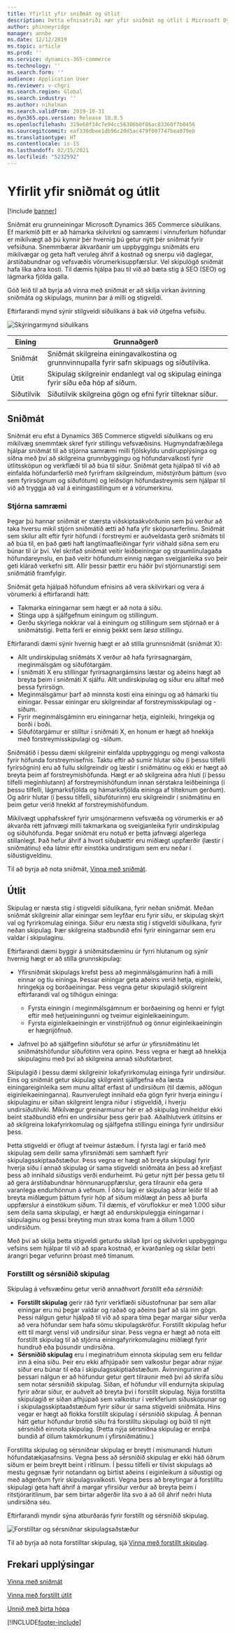 ```yaml
---
title: Yfirlit yfir sniðmát og útlit
description: Þetta efnisatriði nær yfir sniðmát og útlit í Microsoft Dynamics 365 Commerce.
author: phinneyridge
manager: annbe
ms.date: 12/12/2019
ms.topic: article
ms.prod: ''
ms.service: dynamics-365-commerce
ms.technology: ''
ms.search.form: ''
audience: Application User
ms.reviewer: v-chgri
ms.search.region: Global
ms.search.industry: ''
ms.author: niholman
ms.search.validFrom: 2019-10-31
ms.dyn365.ops.version: Release 10.0.5
ms.openlocfilehash: 319e60f34c7e94cc56386b0f86ac83360f7b0456
ms.sourcegitcommit: eaf330dbee1db96c20d5ac479f007747bea079eb
ms.translationtype: HT
ms.contentlocale: is-IS
ms.lasthandoff: 02/15/2021
ms.locfileid: "5232592"
---
```

# <a name="templates-and-layouts-overview"></a>Yfirlit yfir sniðmát og útlit


[!include [banner](includes/banner.md)]

Sniðmát eru grunneiningar Microsoft Dynamics 365 Commerce síðulíkans. Ef markmið þitt er að hámarka skilvirkni og samræmi í vinnuferlum höfundar er mikilvægt að þú kynnir þér hvernig þú getur nýtt þér sniðmát fyrir vefsíðuna. Snemmbærar ákvarðanir um uppbyggingu sniðmáts eru mikilvægar og geta haft veruleg áhrif á kostnað og snerpu við daglegar, árstíðabundnar og vefsvæðis vörumerkisuppfærslur. Vel skipulögð sniðmát hafa líka aðra kosti. Til dæmis hjálpa þau til við að bæta stig á SEO (SEO) og lágmarka fjölda galla.

Góð leið til að byrja að vinna með sniðmát er að skilja virkan ávinning sniðmáta og skipulags, muninn þar á milli og stigveldi.

Eftirfarandi mynd sýnir stilgveldi síðulíkans á bak við útgefna vefsíðu.

![Skýringarmynd síðulíkans](../commerce/media/page-model-diagram.png)

| Eining        | Grunnaðgerð |
|---------------|----------------|
| Sniðmát      | Sniðmát skilgreina einingavalkostina og grunnvinnupalla fyrir safn skipuags og síðutilvika. |
| Útlit        | Skipulag skilgreinir endanlegt val og skipulag eininga fyrir síðu eða hóp af síðum. |
| Síðutilvik | Síðutilvik skilgreina gögn og efni fyrir tilteknar síður. |

## <a name="templates"></a>Sniðmát

Sniðmát eru efst á Dynamics 365 Commerce stigveldi síðulíkans og eru mikilvæg snemmtæk skref fyrir stillingu vefsvæðisins. Hugmyndafræðilega hjálpar sniðmát til að stjórna samræmi milli fjölskyldu undirupplýsinga og síðna með því að skilgreina grunnbyggingu og höfundarvalkosti fyrir útlitssköpun og verkflæði til að búa til síður. Sniðmát geta hjálpað til við að einfalda höfundarferlið með fyrirfram skilgreindum, miðstýrðum þáttum (svo sem fyrirsögnum og síðufótum) og leiðsögn höfundastreymis sem hjálpar til við að tryggja að val á einingastillingum er á vörumerkinu.

### <a name="controlling-consistency"></a>Stjórna samræmi

Þegar þú hannar sniðmát er stærsta viðskiptaákvörðunin sem þú verður að taka hversu mikil stjórn sniðmátið ætti að hafa yfir sköpunarferlinu. Sniðmát sem skilur allt eftir fyrir höfundi í forstreymi er auðveldasta gerð sniðmáts til að búa til, en það gæti haft langtímaafleiðingar fyrir viðhald síðna sem eru búnar til úr því. Vel skrifað sniðmát veitir leiðbeiningar og straumlínulagaða höfundareynslu, en það veitir höfundum einnig nægan sveigjanleika svo þeir geti klárað verkefni sitt. Allir þessir þættir eru háðir því stjórnunarstigi sem sniðmátið framfylgir.

Sniðmát geta hjálpað höfundum efnisins að vera skilvirkari og vera á vörumerki á eftirfarandi hátt:

- Takmarka einingarnar sem hægt er að nota á síðu.
- Stinga upp á sjálfgefnum einingum og stillingum.
- Gerðu skýrlega nokkrar val á einingum og stillingum sem stjórnað er á sniðmátstigi. Þetta ferli er einnig þekkt sem *læsa* stillingu.

Eftirfarandi dæmi sýnir hvernig hægt er að stilla grunnsniðmát (sniðmát X):

- Allt undirskipulag sniðmáts X verður að hafa fyrirsagnargám, meginmálsgám og síðufótargám.
- Í sniðmáti X eru stillingar fyrirsagnargámsins læstar og aðeins hægt að breyta þeim í sniðmáti X sjálfu. Allt undirskipulag og síður eru alltaf með þessa fyrirsögn.
- Meginmálsgámur þarf að minnsta kosti eina einingu og að hámarki tíu einingar. Þessar einingar eru skilgreindar af forstreymisskipulagi og -síðum.
- Fyrir meginmálsgáminn eru einingarnar hetja, eiginleiki, hringekja og borði í boði.
- Síðufótargámur er stilltur í sniðmáti X, en honum er hægt að hnekkja með forstreymisskipulagi og -síðum.

Sniðmátið í þessu dæmi skilgreinir einfalda uppbyggingu og mengi valkosta fyrir höfunda forstreymisefnis. Taktu eftir að sumir hlutar síðu (í þessu tilfelli fyrirsögnin) eru að fullu skilgreindir og læstir í sniðmátinu og ekki er hægt að breyta þeim af forstreymishöfunda. Hægt er að skilgreina aðra hluti (í þessu tilfelli meginhlutann) af forstreymishöfundum innan sérstakra leiðbeininga (í þessu tilfelli, lágmarksfjölda og hámarksfjölda eininga af tilteknum gerðum). Og aðrir hlutar (í þessu tilfelli, síðufóturinn) eru skilgreindir í sniðmátinu en þeim getur verið hnekkt af forstreymishöfundum.

Mikilvægt upphafsskref fyrir umsjónarmenn vefsvæða og vörumerkis er að ákvarða rétt jafnvægi milli takmarkana og sveigjanleika fyrir undirskipulag og síðuhöfunda. Þegar sniðmát eru notuð er þetta jafnvægi algerlega stillanlegt. Það hefur áhrif á hvort síðuþættir eru miðlægt uppfærðir (læstir í sniðmátinu) eða látnir eftir einstöka undirstigum sem eru neðar í síðustigveldinu.

Til að byrja að nota sniðmát, [Vinna með sniðmát](work-with-templates.md).

## <a name="layouts"></a>Útlit

Skipulag er næsta stig í stigveldi síðulíkana, fyrir neðan sniðmát. Meðan sniðmát skilgreinir allar einingar sem leyfðar eru fyrir síðu, er skipulag skýrt val og fyrirkomulag eininga. Síður eru næsta stig í stigveldi síðulíkana, fyrir neðan skipulag. Þær skilgreina staðbundið efni fyrir einingarnar sem eru valdar í skipulaginu.

Eftirfarandi dæmi byggir á sniðmátsdæminu úr fyrri hlutanum og sýnir hvernig hægt er að stilla grunnskipulag:

- Yfirsniðmát skipulags krefst þess að meginmálsgámurinn hafi á milli einnar og tíu eininga. Þessar einingar geta aðeins verið hetja, eiginleiki, hringekja og borðaeiningar. Þess vegna getur skipulagið skilgreint eftirfarandi val og tilhögun eininga:

    - Fyrsta einingin í meginmálsgámnum er borðaeining og henni er fylgt eftir með hetjueiningunni og tveimur eiginleikaeiningum.
    - Fyrsta eiginleikaeiningin er vinstrijöfnuð og önnur eiginleikaeiningin er hægrijöfnuð.

- Jafnvel þó að sjálfgefinn síðufótur sé arfur úr yfirsniðmátinu lét sniðmátshöfundur síðufótinn vera opinn. Þess vegna er hægt að hnekkja skipulaginu með því að skilgreina annað síðufótarbrot.

Skipulagið í þessu dæmi skilgreinir lokafyrirkomulag eininga fyrir undirsíður. Eins og sniðmát getur skipulag skilgreint sjálfgefna eða læsta einingareiginleika sem munu alltaf erfast af undirsíðum (til dæmis, aðlögun eiginleikaeininganna). Raunverulegt innihald eða gögn fyrir hverja einingu í skipulaginu er síðan skilgreint lengra niður í stigveldið, í hverju undirsíðutilviki. Mikilvægur greinarmunur hér er að skipulag inniheldur ekki beint staðbundið efni en undirsíður þess gerir það. Aðalhlutverk útlitsins er að skilgreina lokafyrirkomulag og sjálfgefna stillingu eininga fyrir undirsíður þess.

Þetta stigveldi er öflugt af tveimur ástæðum. Í fyrsta lagi er farið með skipulag sem deilir sama yfirsniðmáti sem samhæft fyrir skipulagsskiptaaðstæður. Þess vegna er hægt að breyta skipulagi fyrir hverja síðu í annað skipulag úr sama stigveldi sniðmáta án þess að krefjast þess að innihald síðustigs verði endurheimt. Þú getur nýtt þér þessa getu til að gera árstíðabundnar hönnunaruppfærslur, gera tilraunir eða gera varanlega endurhönnun á vefnum. Í öðru lagi er skipulag aðrar leiðir til að breyta miðlægum þáttum fyrir hóp af síðum miðlægt án þess að þurfa uppfærslur á einstökum síðum. Til dæmis, ef vöruflokkur er með 1.000 síður sem deila sama skipulagi, er hægt að endurskipuleggja einingarnar í skipulaginu og þessi breyting mun strax koma fram á öllum 1.000 undirsíðum.

Með því að skilja þetta stigveldi geturðu skilað lipri og skilvirkri uppbyggingu vefsins sem hjálpar til við að spara kostnað, er kvarðanleg og skilar betri árangri þegar vefurinn þróast með tímanum.

### <a name="preset-and-custom-layouts"></a>Forstillt og sérsniðið skipulag

Skipulag á vefsvæðinu getur verið annaðhvort *forstillt* eða *sérsniðið*:

- **Forstillt skipulag** gerir ráð fyrir verkflæði síðustofnunar þar sem allar einingar eru nú þegar valdar og raðað og aðeins þarf að slá inn gögn. Þessi nálgun getur hjálpað til við að spara tíma þegar margar síður verða að vera höfundar sem hafa sömu skipulagskröfur. Forstillt skipulag hefur eitt til margt vensl við undirsíður sínar. Þess vegna er hægt að nota eitt forstillt skipulag til að stjórna einingafyrirkomulaginu miðlægt fyrir hundruð eða þúsundir undirsíðna.
- **Sérsniðið skipulag** eru í meginatriðum einnota skipulag sem eru felldar inn á eina síðu. Þeir eru ekki afhjúpaðir sem valkostur þegar aðrar nýjar síður eru búnar til eða í skipulagsskiptiaðstæðum. Ávinningurinn af þessari nálgun er að höfundur getur gert tilraunir með því að skrifa síðu sem notar sérsniðið skipulag. Síðan, ef höfundur vill endurnýta skipulag fyrir aðrar síður, er auðvelt að breyta því í forstillt skipulag. Nýja forstillta skipulagið er síðan afhjúpað sem valkostur í verkferlum síðusköpunar og í skipulagsskiptaaðstæðum fyrir síður úr sama stigveldi sniðmáta. Hins vegar er hægt að flokka forstillt skipulag í sérsniðið skipulag. Á þennan hátt getur höfundur brotið síðu frá forstilltu skipulagi og búið til nýtt sérsniðið einnota skipulag. (Þetta nýja sérsniðna skipulag er ennþá bundið af öllum takmörkunum í yfirsniðmátinu.)

Forstillta skipulag og sérsniðnar skipulag er breytt í mismunandi hlutum höfundatækjasafnsins. Vegna þess að sérsniðið skipulag er ekki háð öðrum síðum er þeim breytt beint í ritlinum. Í þessu tilfelli er tilvist skipulags að mestu gegnsæ fyrir notandann og birtist aðeins í eiginleikum á síðustigi og með aðgerðum fyrir skipulagsvalkosti. Vegna þess að breytingar á forstilltu skipulagi geta haft áhrif á margar yfirsíður verður að breyta þeim í ritstjóraritlinum, þar sem birtar aðgerðir líta svo á að öll áhrif neðri hluta undirsíðna séu.

Eftirfarandi myndir sýna atburðarás fyrir forstillt og sérsniðið skipulag.

![Forstilltar og sérsniðnar skipulagsaðstæður](../commerce/media/template-figure1.png)

Til að byrja að nota forstilltar skipulag, sjá [Vinna með forstillt skipulag](work-with-layouts.md).

## <a name="additional-resources"></a>Frekari upplýsingar

[Vinna með sniðmát](work-with-templates.md)

[Vinna með forstillt útlit](work-with-layouts.md)

[Unnið með birta hópa](publish-groups.md)


[!INCLUDE[footer-include](../includes/footer-banner.md)]